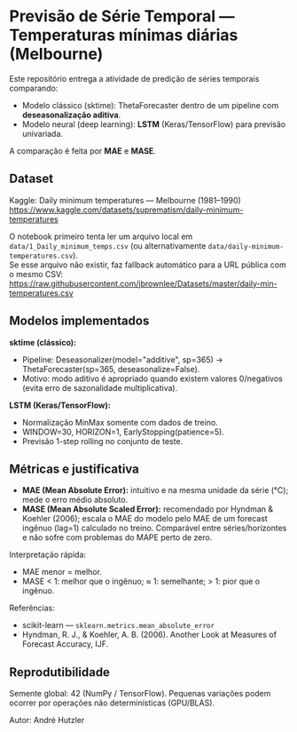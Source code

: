 # Previsão de Série Temporal — Temperaturas mínimas diárias (Melbourne)

Este repositório entrega a atividade de predição de séries temporais comparando:
- Modelo clássico (sktime): ThetaForecaster dentro de um pipeline com **deseasonalização aditiva**.
- Modelo neural (deep learning): **LSTM** (Keras/TensorFlow) para previsão univariada.

A comparação é feita por **MAE** e **MASE**.

## Dataset
Kaggle: Daily minimum temperatures — Melbourne (1981–1990)  
https://www.kaggle.com/datasets/suprematism/daily-minimum-temperatures

O notebook primeiro tenta ler um arquivo local em `data/1_Daily_minimum_temps.csv`
(ou alternativamente `data/daily-minimum-temperatures.csv`).  
Se esse arquivo não existir, faz fallback automático para a URL pública com o mesmo CSV:
https://raw.githubusercontent.com/jbrownlee/Datasets/master/daily-min-temperatures.csv


## Modelos implementados
**sktime (clássico):**
- Pipeline: Deseasonalizer(model="additive", sp=365) → ThetaForecaster(sp=365, deseasonalize=False).
- Motivo: modo aditivo é apropriado quando existem valores 0/negativos (evita erro de sazonalidade multiplicativa).

**LSTM (Keras/TensorFlow):**
- Normalização MinMax somente com dados de treino.
- WINDOW=30, HORIZON=1, EarlyStopping(patience=5).
- Previsão 1-step rolling no conjunto de teste.

## Métricas e justificativa
- **MAE (Mean Absolute Error):** intuitivo e na mesma unidade da série (°C); mede o erro médio absoluto.
- **MASE (Mean Absolute Scaled Error):** recomendado por Hyndman & Koehler (2006);
  escala o MAE do modelo pelo MAE de um forecast ingênuo (lag=1) calculado no treino.
  Comparável entre séries/horizontes e não sofre com problemas do MAPE perto de zero.

Interpretação rápida:
- MAE menor = melhor.
- MASE < 1: melhor que o ingênuo; ≈ 1: semelhante; > 1: pior que o ingênuo.

Referências:
- scikit-learn — `sklearn.metrics.mean_absolute_error`
- Hyndman, R. J., & Koehler, A. B. (2006). Another Look at Measures of Forecast Accuracy, IJF.

## Reprodutibilidade
Semente global: 42 (NumPy / TensorFlow). Pequenas variações podem ocorrer por operações não determinísticas (GPU/BLAS).

Autor: André Hutzler

